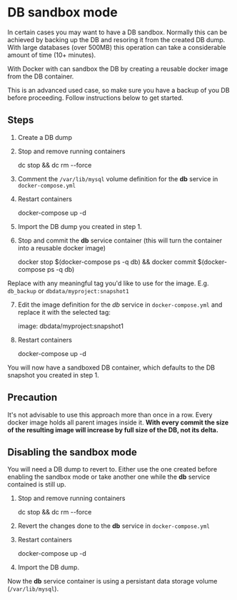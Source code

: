 # DB sandbox mode

In certain cases you may want to have a DB sandbox.
Normally this can be achieved by backing up the DB and resoring it from the created DB dump.
With large databases (over 500MB) this operation can take a considerable amount of time (10+ minutes).

With Docker with can sandbox the DB by creating a reusable docker image from the DB container.

This is an advanced used case, so make sure you have a backup of you DB before proceeding.
Follow instructions below to get started.

## Steps

1. Create a DB dump
2. Stop and remove running containers
    
    dc stop && dc rm --force

3. Comment the `/var/lib/mysql` volume definition for the **db** service in `docker-compose.yml`
4. Restart containers

    docker-compose up -d

5. Import the DB dump you created in step 1.
6. Stop and commit the **db** service container (this will turn the container into a reusable docker image)
    
    docker stop $(docker-compose ps -q db) && docker commit $(docker-compose ps -q db) <tag>

Replace <tag> with any meaningful tag you'd like to use for the image. E.g. `db_backup` or `dbdata/myproject:snapshot1`

7. Edit the image definition for the *db* service in `docker-compose.yml` and replace it with the selected tag:

    image: dbdata/myproject:snapshot1

8. Restart containers

    docker-compose up -d

You will now have a sandboxed DB container, which defaults to the DB snapshot you created in step 1.


## Precaution

It's not advisable to use this approach more than once in a row.
Every docker image holds all parent images inside it.
**With every commit the size of the resulting image will increase by full size of the DB, not its delta.**

## Disabling the sandbox mode

You will need a DB dump to revert to.
Either use the one created before enabling the sandbox mode or take another one while the **db** service contained is still up.

1. Stop and remove running containers
    
    dc stop && dc rm --force

2. Revert the changes done to the **db** service in `docker-compose.yml`
3. Restart containers

    docker-compose up -d

5. Import the DB dump.

Now the **db** service container is using a persistant data storage volume (`/var/lib/mysql`).
